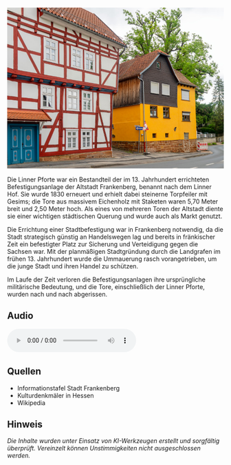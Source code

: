 ![Linner Pforte](./images/frankenberg/p26.jpg)

Die Linner Pforte war ein Bestandteil der im 13. Jahrhundert errichteten Befestigungsanlage der Altstadt Frankenberg, benannt nach dem Linner Hof. Sie wurde 1830 erneuert und erhielt dabei steinerne Torpfeiler mit Gesims; die Tore aus massivem Eichenholz mit Staketen waren 5,70 Meter breit und 2,50 Meter hoch. Als eines von mehreren Toren der Altstadt diente sie einer wichtigen städtischen Querung und wurde auch als Markt genutzt.

Die Errichtung einer Stadtbefestigung war in Frankenberg notwendig, da die Stadt strategisch günstig an Handelswegen lag und bereits in fränkischer Zeit ein befestigter Platz zur Sicherung und Verteidigung gegen die Sachsen war. Mit der planmäßigen Stadtgründung durch die Landgrafen im frühen 13. Jahrhundert wurde die Ummauerung rasch vorangetrieben, um die junge Stadt und ihren Handel zu schützen.

Im Laufe der Zeit verloren die Befestigungsanlagen ihre ursprüngliche militärische Bedeutung, und die Tore, einschließlich der Linner Pforte, wurden nach und nach abgerissen.

## Audio

<audio controls class="full-width-audio">
  <source src="locales/frankenberg/de/p26.mp3" type="audio/mpeg">
  Dein Browser unterstützt kein Audioelement.
</audio>

## Quellen

- Informationstafel Stadt Frankenberg
- Kulturdenkmäler in Hessen
- Wikipedia

## Hinweis

_Die Inhalte wurden unter Einsatz von KI-Werkzeugen erstellt und sorgfältig überprüft. Vereinzelt können Unstimmigkeiten nicht ausgeschlossen werden._
